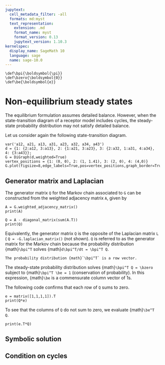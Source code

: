 ```yaml
---
jupytext:
  cell_metadata_filter: -all
  formats: md:myst
  text_representation:
    extension: .md
    format_name: myst
    format_version: 0.13
    jupytext_version: 1.10.3
kernelspec:
  display_name: SageMath 10
  language: sage
  name: sage-10.0
---
```


```{math}
\def\bpi{\boldsymbol{\pi}}
\def\bzero{\boldsymbol{0}}
\def\be{\boldsymbol{e}}
```

# Non-equilibrium steady states

The equilibrium formulation assumes detailed balance. However, when the state-transition diagram of a receptor model includes cycles, the steady-state probability distribution may not satisfy detailed balance.

Let us consider again the following state-transition diagram. 

```{code-cell}
var('a12, a21, a13, a31, a23, a32, a34, a43')
d = {1: {2:a12, 3:a13}, 2: {1:a21, 3:a23}, 3: {2:a32, 1:a31, 4:a34}, 4: {3:a43}};
G = DiGraph(d,weighted=True)
vertex_positions = {1: (0, 0), 2: (1, 1.41), 3: (2, 0), 4: (4,0)}
G.plot(figsize=8,edge_labels=True,pos=vertex_positions,graph_border=True)
```

## Generator matrix and Laplacian 

The generator matrix `Q` for the Markov chain associated to `G` can be constructed from the weighted adjacency matrix `A`, given by 
```{code-cell}
A = G.weighted_adjacency_matrix()
print(A)
```

```{code-cell}
Q = A - diagonal_matrix(sum(A.T))
print(Q)
```

Equivalently, the generator matrix `Q` is the opposite of the Laplacian matrix `L` (
`Q = -G.laplacian_matrix()` (not shown).  `Q` is referred to as the generator matrix for the Markov chain because the probability distribution {math}`\bpi^T` solves {math}`d\bpi^T/dt = \bpi^T Q`.  

```{note}
The probability distribution {math}`\bpi^T` is a row vector.
```

The steady-state probability distribution solves {math}`\bpi^T Q = \bzero` subject to {math}`\bpi^T \be = 1` (conservation of probability).  In this expression, {math}`\be` is a commensurate column vector of 1s. 

The following code confirms that each row of `Q` sums to zero.
```{code-cell}
e = matrix([1,1,1,1]).T
print(Q*e)
```
To see that the columns of `Q` do not sum to zero, we evaluate {math}`\be^T Q`.

```{code-cell}
print(e.T*Q)
```

## Symbolic solution 

## Condition on cycles 
